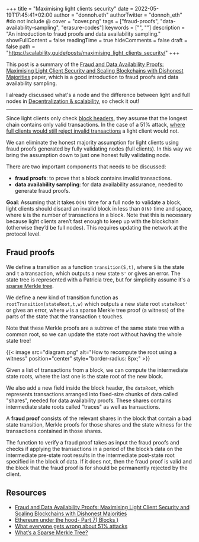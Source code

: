 +++
title = "Maximising light clients security"
date = 2022-05-19T17:45:41+02:00
author = "donnoh.eth"
authorTwitter = "donnoh_eth" #do not include @
cover = "cover.png"
tags = ["fraud-proofs", "data-availability-sampling", "erasure-codes"]
keywords = ["", ""]
description = "An introduction to fraud proofs and data availability sampling."
showFullContent = false
readingTime = true
hideComments = false
draft = false
path = "https://scalability.guide/posts/maximising_light_clients_security/"
+++

This post is a summary of the [Fraud and Data Availability Proofs: Maximising Light Client Security and Scaling Blockchains with Dishonest Majorities](https://arxiv.org/abs/1809.09044) paper, which is a good introduction to fraud proofs and data availability sampling.

I already discussed what's a node and the difference between light and full nodes in [Decentralization & scalability](https://scalability.guide/posts/decentralization_and_scalability/#blockchain-decentralization-what-is-a-node), so check it out!

---

Since light clients only check [block headers](https://medium.com/coinmonks/ethereum-under-the-hood-part-7-blocks-c8a5f57cc356https://ethereum.github.io/yellowpaper/paper.pdf), they assume that the longest chain contains only valid transactions. In the case of a 51% attack, [where full clients would still reject invalid transactions](https://dankradfeist.de/ethereum/2021/05/20/what-everyone-gets-wrong-about-51percent-attacks.html) a light client would not.

We can eliminate the honest majority assumption for light clients using fraud proofs generated by fully validating nodes (full clients). In this way we bring the assumption down to just one honest fully validating node.

There are two important components that needs to be discussed:

- **fraud proofs**: to prove that a block contains invalid transactions.
- **data availability sampling**: for data availability assurance, needed to generate fraud proofs.

**Goal**: Assuming that it takes `O(N)` time for a full node to validate a block, light clients should discard an invalid block in less than `O(N)` time and space, where `N` is the number of transactions in a block. Note that this is necessary because light clients aren’t fast enough to keep up with the blockchain (otherwise they’d be full nodes). This requires updating the network at the protocol level.

## Fraud proofs
We define a transition as a function `transition(S,t)`, where `S` is the state and `t` a transaction, which outputs a new state `S'` or gives an error.
The state tree is represented with a Patricia tree, but for simplicity assume it's a [sparse Merkle tree](https://medium.com/@kelvinfichter/whats-a-sparse-merkle-tree-acda70aeb837).

We define a new kind of transition function as `rootTransition(stateRoot,t,w)` which outputs a new state root `stateRoot'` or gives an error, where `w` is a sparse Merkle tree proof (a witness) of the parts of the state that the transaction `t` touches.

Note that these Merkle proofs are a subtree of the same state tree with a common root, so we can update the state root without having the whole state tree!

{{< image src="diagram.png" alt="How to recompute the root using a witness" position="center" style="border-radius: 8px;" >}}


Given a list of transactions from a block, we can compute the intermediate state roots, where the last one is the state root of the new block.

We also add a new field inside the block header, the `dataRoot`, which represents transactions arranged into fixed-size chunks of data called "shares", needed for data availability proofs. These shares contains intermediate state roots called "traces" as well as transactions.

A **fraud proof** consists of the relevant shares in the block that contain a bad state transition, Merkle proofs for those shares and the state witness for the transactions contained in those shares.

The function to verify a fraud proof takes as input the fraud proofs and checks if applying the transactions in a period of the block’s data on the intermediate pre-state root results in the intermediate post-state root specified in the block of data. If it does not, then the fraud proof is valid and the block that the fraud proof is for should be permanently rejected by the client.

## Resources
- [Fraud and Data Availability Proofs: Maximising Light Client Security and Scaling Blockchains with Dishonest Majorities](https://arxiv.org/abs/1809.09044)
- [Ethereum under the hood- Part 7( Blocks )](https://medium.com/coinmonks/ethereum-under-the-hood-part-7-blocks-c8a5f57cc356)
- [What everyone gets wrong about 51% attacks](https://dankradfeist.de/ethereum/2021/05/20/what-everyone-gets-wrong-about-51percent-attacks.html)
- [What’s a Sparse Merkle Tree?](https://medium.com/@kelvinfichter/whats-a-sparse-merkle-tree-acda70aeb837)

